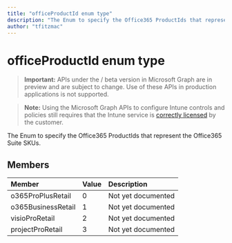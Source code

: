 ```yaml
---
title: "officeProductId enum type"
description: "The Enum to specify the Office365 ProductIds that represent the Office365 Suite SKUs."author: "tfitzmac"
---
```


# officeProductId enum type

> **Important:** APIs under the / beta version in Microsoft Graph are in preview and are subject to change. Use of these APIs in production applications is not supported.

> **Note:** Using the Microsoft Graph APIs to configure Intune controls and policies still requires that the Intune service is [correctly licensed](https://go.microsoft.com/fwlink/?linkid=839381) by the customer.

The Enum to specify the Office365 ProductIds that represent the Office365 Suite SKUs.
## Members
|Member|Value|Description|
|:---|:---|:---|
|o365ProPlusRetail|0|Not yet documented|
|o365BusinessRetail|1|Not yet documented|
|visioProRetail|2|Not yet documented|
|projectProRetail|3|Not yet documented|





